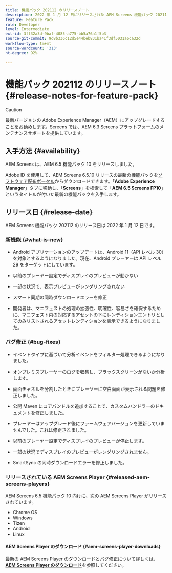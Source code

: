 ```yaml
---
title: 機能パック 202112 のリリースノート
description: 2022 年 1 月 12 日にリリースされた AEM Screens 機能パック 202112 について説明します。
feature: Feature Pack
role: Developer
level: Intermediate
exl-id: 3ff32a3d-9baf-4085-a775-bb5a76a1f5b3
source-git-commit: 9d8b336c12d5e44beb831ba41f3df5031a6ca32d
workflow-type: tm+mt
source-wordcount: '313'
ht-degree: 92%

---
```


# 機能パック 202112 のリリースノート {#release-notes-for-feature-pack}

>[!CAUTION]
>最新バージョンの Adobe Experience Manager（AEM）にアップグレードすることをお勧めします。Screens では、AEM 6.3 Screens プラットフォームのメンテナンスサポートを提供しています。

## 入手方法 {#availability}

AEM Screens は、AEM 6.5 機能パック 10 をリリースしました。

Adobe ID を使用して、AEM Screens 6.5.10 リリースの最新の機能パックを[ソフトウェア配布ポータル](https://experience.adobe.com/#/downloads/content/software-distribution/en/aem.html)からダウンロードできます。「**Adobe Experience Manager**」タブに移動し、「**Screens**」を検索して「**AEM 6.5 Screens FP10**」というタイトルが付いた最新の機能パックを入手します。

## リリース日 {#release-date}

AEM Screens 機能パック 202112 のリリース日は 2022 年 1 月 12 日です。

### 新機能 {#what-is-new}

* Android アプリケーションのアップデートは、Android 11（API レベル 30）を対象とするようになりました。現在、Android プレーヤーは API レベル 29 をターゲットにしています。

* 以前のプレーヤー設定でディスプレイのプレビューが動かない

* 一部の状況で、表示プレビューがレンダリングされない

* スマート同期の同時ダウンロードエラーを修正

* 開発者は、マニフェストの処理の拡張性、明確性、容易さを確保するために、マニフェスト内の対応するアセットの下にレンディションエントリとしてのみリストされるアセットレンディションを表示できるようになりました。

### バグ修正 {#bug-fixes}

* イベントタイプに基づいて分析イベントをフィルター処理できるようになりました。

* オンプレミスプレーヤーのログを収集し、ブラックスクリーンがないか分析します。

* 画面チャネルを分割したときにプレーヤーに空白画面が表示される問題を修正しました。

* 公開 Maven にコアバンドルを追加することで、カスタムハンドラーのドキュメントを修正しました。

* プレーヤーはアップグレード後にファームウェアバージョンを更新していませんでした。これは修正されました。

* 以前のプレーヤー設定でディスプレイのプレビューが停止します。

* 一部の状況でディスプレイのプレビューがレンダリングされません。

* SmartSync の同時ダウンロードエラーを修正しました。

### リリースされている AEM Screens Player {#released-aem-screens-players}

AEM Screens 6.5 機能パック 10 向けに、次の AEM Screens Player がリリースされています。

* Chrome OS
* Windows
* Tizen
* Android
* Linux

#### AEM Screens Player のダウンロード   {#aem-screens-player-downloads}

最新の AEM Screens Player のダウンロードとバグ修正について詳しくは、**[AEM Screens Player のダウンロード](https://download.macromedia.com/screens/index.html)**&#x200B;を参照してください。

